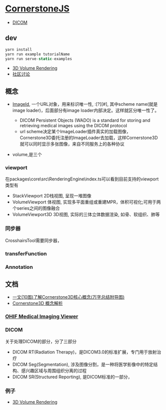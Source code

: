 # [CornerstoneJS](https://www.cornerstonejs.org/)

- [DICOM](/cg/dental/dicom.md)

## dev
```js
yarn install
yarn run example tutorialName
yarn run serve-static-examples
```

- [3D Volume Rendering](https://www.cornerstonejs.org/live-examples/volumeviewport3d)
- [社区讨论](https://community.ohif.org/)

## 概念

- [ImageId](https://www.cornerstonejs.org/docs/concepts/cornerstone-core/imageId), 一个URL对象，用来标识唯一性, <scheme name>:<hierarchical part>[?<query>][#<fragment>], 其中scheme name(就是image loader)，后面部分有image loader内部决定。这样就区分唯一性了。
    - DICOM Persistent Objects (WADO) is a standard for storing and retrieving medical images using the DICOM protocol
    - url scheme决定某个ImageLoader插件真实的加载图像，Cornerstone3D委托注册的ImageLoader去加载，这样Cornerstone3D就可以同时显示多张图像，来自不同服务上的各种协议

- volume,是三个

### viewport
在packages\core\src\RenderingEngine\index.ts可以看到目前支持的viewport类型有
- StackViewport 2D栈视图, 呈现一堆图像
- VolumeViewport 体视图, 实现多平面重组或重建MPR，体积可视化;可用于两个series之间的图像融合
- VolumeViewport3D 3D视图, 实际的三体立体数据渲染, 如骨、软组织、肺等

### 同步器
CrosshairsTool需要同步器，


### transferFunction

### Annotation


## 文档
- [一文(10图)了解Cornerstone3D核心概念(万字总结附导图) ](https://juejin.cn/post/7326432875955798027)
- [Cornerstone3D 概念解析](https://gitcode.com/jianyaoo/vue-cornerstone-demo/overview)

### [OHIF Medical Imaging Viewer](https://github.com/lmj01/Viewers)

### DICOM
关于处理DICOM的部分，分了三部分
- DICOM RT(Radiation Therapy)，是DICOM3.0的标准扩展，专门用于放射治疗
- DICOM Seg(Segmentation), 涉及图像分割，是一种将医学影像中的特定结构、感兴趣区域与周围组织分离的过程
- DICOM SR(Structured Reporting), 是DICOM标准的一部分，

### 例子

- [3D Volume Rendering](https://www.cornerstonejs.org/live-examples/volumeviewport3d)